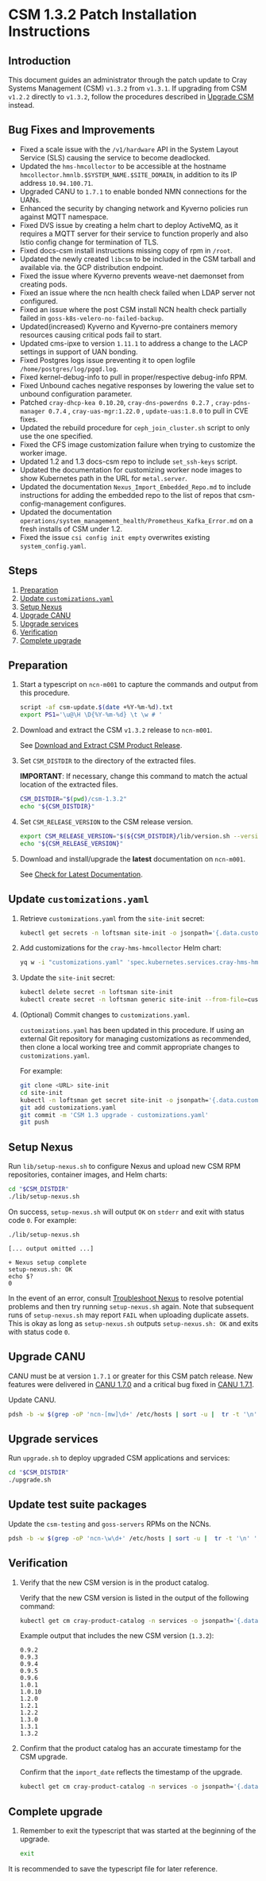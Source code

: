 # CSM 1.3.2 Patch Installation Instructions

## Introduction

This document guides an administrator through the patch update to Cray Systems Management (CSM) `v1.3.2` from `v1.3.1`.
If upgrading from CSM `v1.2.2` directly to `v1.3.2`, follow the procedures described in [Upgrade CSM](../README.md) instead.

## Bug Fixes and Improvements

* Fixed a scale issue with the `/v1/hardware` API in the System Layout Service (SLS) causing the service to become deadlocked.
* Updated the `hms-hmcollector` to be accessible at the hostname `hmcollector.hmnlb.$SYSTEM_NAME.$SITE_DOMAIN`, in addition to its IP address `10.94.100.71`.
* Upgraded CANU to `1.7.1` to enable bonded NMN connections for the UANs.
* Enhanced the security by changing network and Kyverno policies run against MQTT namespace.
* Fixed DVS issue by creating a helm chart to deploy ActiveMQ, as it requires a MQTT server for their service to function properly and also Istio config change for termination of TLS.
* Fixed docs-csm install instructions missing copy of rpm in `/root`.
* Updated the newly created `libcsm` to be included in the CSM tarball and available via. the GCP distribution endpoint.
* Fixed the issue where Kyverno prevents weave-net daemonset from creating pods.
* Fixed an issue where the ncn health check failed when LDAP server not configured.
* Fixed an issue where the post CSM install NCN health check partially failed in `goss-k8s-velero-no-failed-backup`.
* Updated(increased) Kyverno and Kyverno-pre containers memory resources causing critical pods fail to start.
* Updated cms-ipxe to version `1.11.1` to address a change to the LACP settings in support of UAN bonding.
* Fixed Postgres logs issue preventing it to open logfile `/home/postgres/log/pgqd.log`.
* Fixed kernel-debug-info to pull in proper/respective debug-info RPM.
* Fixed Unbound caches negative responses by lowering the value set to unbound configuration parameter.
* Patched `cray-dhcp-kea 0.10.20`, `cray-dns-powerdns 0.2.7` , `cray-pdns-manager 0.7.4` , `cray-uas-mgr:1.22.0` , `update-uas:1.8.0` to pull in CVE fixes.
* Updated the rebuild procedure for `ceph_join_cluster.sh` script to only use the one specified.
* Fixed the CFS image customization failure when trying to customize the worker image.
* Updated 1.2 and 1.3 docs-csm repo to include `set_ssh-keys` script.
* Updated the documentation for customizing worker node images to show Kubernetes path in the URL for `metal.server`.
* Updated the documentation `Nexus_Import_Embedded_Repo.md` to include instructions for adding the embedded repo to the list of repos that csm-config-management configures.
* Updated the documentation `operations/system_management_health/Prometheus_Kafka_Error.md` on a fresh installs of CSM under 1.2.
* Fixed the issue `csi config init empty` overwrites existing `system_config.yaml`.

## Steps

1. [Preparation](#preparation)
1. [Update `customizations.yaml`](#update-customizationsyaml)
1. [Setup Nexus](#setup-nexus)
1. [Upgrade CANU](#upgrade-canu)
1. [Upgrade services](#upgrade-services)
1. [Verification](#verification)
1. [Complete upgrade](#complete-upgrade)

## Preparation

1. Start a typescript on `ncn-m001` to capture the commands and output from this procedure.

   ```bash
   script -af csm-update.$(date +%Y-%m-%d).txt
   export PS1='\u@\H \D{%Y-%m-%d} \t \w # '
   ```

1. Download and extract the CSM `v1.3.2` release to `ncn-m001`.

   See [Download and Extract CSM Product Release](../../update_product_stream/index.md#download-and-extract).

1. Set `CSM_DISTDIR` to the directory of the extracted files.

   **IMPORTANT**: If necessary, change this command to match the actual location of the extracted files.

   ```bash
   CSM_DISTDIR="$(pwd)/csm-1.3.2"
   echo "${CSM_DISTDIR}"
   ```

1. Set `CSM_RELEASE_VERSION` to the CSM release version.

   ```bash
   export CSM_RELEASE_VERSION="$(${CSM_DISTDIR}/lib/version.sh --version)"
   echo "${CSM_RELEASE_VERSION}"
   ```

1. Download and install/upgrade the **latest** documentation on `ncn-m001`.

   See [Check for Latest Documentation](../../update_product_stream/index.md#check-for-latest-documentation).

## Update `customizations.yaml`

1. Retrieve `customizations.yaml` from the `site-init` secret:

   ```bash
   kubectl get secrets -n loftsman site-init -o jsonpath='{.data.customizations\.yaml}' | base64 -d > "customizations.yaml"
   ```

1. Add customizations for the `cray-hms-hmcollector` Helm chart:

   ```bash
   yq w -i "customizations.yaml" 'spec.kubernetes.services.cray-hms-hmcollector.hmcollector_external_hostname' 'hmcollector.hmnlb.{{ network.dns.external }}'
   ```

1. Update the `site-init` secret:

   ```bash
   kubectl delete secret -n loftsman site-init
   kubectl create secret -n loftsman generic site-init --from-file=customizations.yaml
   ```

1. (Optional) Commit changes to `customizations.yaml`.

   `customizations.yaml` has been updated in this procedure. If using an external Git repository
   for managing customizations as recommended, then clone a local working tree and commit
   appropriate changes to `customizations.yaml`.

   For example:

   ```bash
   git clone <URL> site-init
   cd site-init
   kubectl -n loftsman get secret site-init -o jsonpath='{.data.customizations\.yaml}' | base64 -d - > customizations.yaml
   git add customizations.yaml
   git commit -m 'CSM 1.3 upgrade - customizations.yaml'
   git push
   ```

## Setup Nexus

Run `lib/setup-nexus.sh` to configure Nexus and upload new CSM RPM
repositories, container images, and Helm charts:

```bash
cd "$CSM_DISTDIR"
./lib/setup-nexus.sh
```

On success, `setup-nexus.sh` will output `OK` on `stderr` and exit with status
code `0`. For example:

```console
./lib/setup-nexus.sh

[... output omitted ...]

+ Nexus setup complete
setup-nexus.sh: OK
echo $?
0
```

In the event of an error, consult [Troubleshoot Nexus](../../operations/package_repository_management/Troubleshoot_Nexus.md)
to resolve potential problems and then try running `setup-nexus.sh` again. Note that subsequent runs of `setup-nexus.sh` may
report `FAIL` when uploading duplicate assets. This is okay as long as `setup-nexus.sh` outputs `setup-nexus.sh: OK` and exits
with status code `0`.

## Upgrade CANU

CANU must be at version `1.7.1` or greater for this CSM patch release.
New features were delivered in [CANU 1.7.0](https://github.com/Cray-HPE/canu/releases/tag/1.7.0) and a critical bug fixed in [CANU 1.7.1](https://github.com/Cray-HPE/canu/releases/tag/1.7.1).

Update CANU.

```bash
pdsh -b -w $(grep -oP 'ncn-[mw]\d+' /etc/hosts | sort -u |  tr -t '\n' ',') 'zypper install -y canu'
```

## Upgrade services

Run `upgrade.sh` to deploy upgraded CSM applications and services:

```bash
cd "$CSM_DISTDIR"
./upgrade.sh
```

## Update test suite packages

Update the `csm-testing` and `goss-servers` RPMs on the NCNs.

```bash
pdsh -b -w $(grep -oP 'ncn-\w\d+' /etc/hosts | sort -u |  tr -t '\n' ',') 'zypper install -y csm-testing goss-servers'
```

## Verification

1. Verify that the new CSM version is in the product catalog.

   Verify that the new CSM version is listed in the output of the following command:

   ```bash
   kubectl get cm cray-product-catalog -n services -o jsonpath='{.data.csm}' | yq r -j - | jq -r 'to_entries[] | .key' | sort -V
   ```

   Example output that includes the new CSM version (`1.3.2`):

   ```text
   0.9.2
   0.9.3
   0.9.4
   0.9.5
   0.9.6
   1.0.1
   1.0.10
   1.2.0
   1.2.1
   1.2.2
   1.3.0
   1.3.1
   1.3.2
   ```

1. Confirm that the product catalog has an accurate timestamp for the CSM upgrade.

   Confirm that the `import_date` reflects the timestamp of the upgrade.

   ```bash
   kubectl get cm cray-product-catalog -n services -o jsonpath='{.data.csm}' | yq r  - '"1.3.2".configuration.import_date'
   ```

## Complete upgrade

1. Remember to exit the typescript that was started at the beginning of the upgrade.

     ```bash
     exit
     ```

It is recommended to save the typescript file for later reference.
